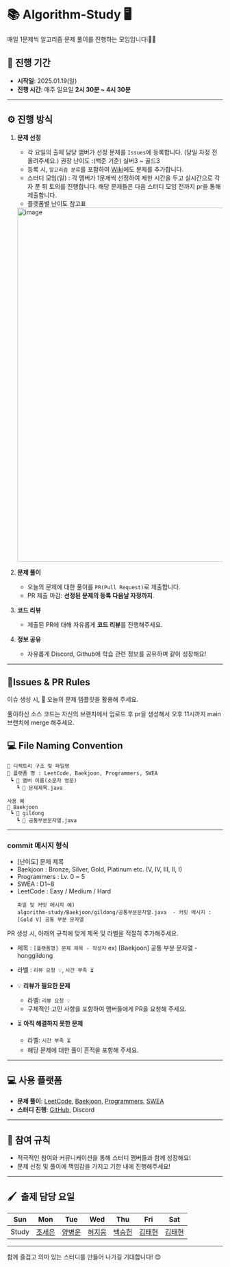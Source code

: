 # 📚 Algorithm-Study 🖥
매일 1문제씩 알고리즘 문제 풀이를 진행하는 모임입니다❕🏃🏻

## **📅 진행 기간**
- **시작일**: 2025.01.19(일)
- **진행 시간**: 매주 일요일 **2시 30분 ~ 4시 30분**

---

## **⚙️ 진행 방식**
1. **문제 선정**
   - 각 요일의 출제 담당 맴버가 선정 문제를 `Issues`에 등록합니다. (당일 자정 전 올려주세요.) 권장 난이도 :(백준 기준) 실버3 ~ 골드3
   - 등록 시, `알고리즘 분류`를 포함하여 [Wiki](https://github.com/9taetae9/algorithm-study/wiki)에도 문제를 추가합니다.
   - 스터디 모임(일) : 각 맴버가 1문제씩 선정하여 제한 시간을 두고 실시간으로 각자 푼 뒤 토의를 진행합니다. 해당 문제들은 다음 스터디 모임 전까지 pr을 통해 제출합니다.
   - 플랫폼별 난이도 참고표
    <img width="825" alt="image" src="https://github.com/user-attachments/assets/2ea5b339-09ee-4ff7-9cda-5e730f8ba7c0" />


2. **문제 풀이**  
   - 오늘의 문제에 대한 풀이를 `PR(Pull Request)`로 제출합니다.
   - PR 제출 마감: **선정된 문제의 등록 다음날 자정까지**.

3. **코드 리뷰**  
   - 제출된 PR에 대해 자유롭게 **코드 리뷰**를 진행해주세요.
  
4. **정보 공유**  
   - 자유롭게 Discord, Github에 학습 관련 정보를 공유하며 같이 성장해요!
---



## **📜Issues & PR Rules**
이슈 생성 시, 🎯 오늘의 문제 템플릿을 활용해 주세요.

풀이하신 소스 코드는 자신의 브랜치에서 업로드 후 pr을 생성해서 오후 11시까지 main 브랜치에 merge 해주세요.
## **💻 File Naming Convention**
```
📂 디렉토리 구조 및 파일명 
📂 플랫폼 명 : LeetCode, Baekjoon, Programmers, SWEA
 ┗ 📂 맴버 이름(소문자 영문)
   ┗ 📜 문제제목.java

사용 예
📂 Baekjoon
 ┗ 📂 gildong
   ┗ 📜 공통부분문자열.java
```
---
### commit 메시지 형식
- [난이도] 문제 제목
- Baekjoon : Bronze, Silver, Gold, Platinum etc. (V, IV, III, II, I)
- Programmers : Lv. 0 ~ 5
- SWEA : D1~8
- LeetCode : Easy / Medium / Hard
  ```
  파일 및 커밋 메시지 예)
  algorithm-study/Baekjoon/gildong/공통부분문자열.java  - 커밋 메시지 : [Gold V] 공통 부분 문자열
  ```
PR 생성 시, 아래의 규칙에 맞게 제목 및 라벨을 적절히 추가해주세요.
- 제목 : `[플랫폼명] 문제 제목 - 작성자` ex) [Baekjoon] 공통 부분 문자열 - honggildong
- 라벨 : `리뷰 요청 💡`, `시간 부족 ⏳`
- 💡 **리뷰가 필요한 문제**  
  - 라벨: `리뷰 요청 💡`
  - 구체적인 고민 사항을 포함하여 맴버들에게 PR을 요청해 주세요.

- ⏳ **아직 해결하지 못한 문제**  
  - 라벨: `시간 부족 ⏳`  
  - 해당 문제에 대한 풀이 흔적을 포함해 주세요.
  

---

## **💻 사용 플랫폼**
- **문제 풀이**: [LeetCode](https://leetcode.com), [Baekjoon](https://www.acmicpc.net), [Programmers](https://programmers.co.kr), [SWEA](https://swexpertacademy.com/main/main.do)  
- **스터디 진행**: [GitHub](https://github.com), Discord

---

## **🤝 참여 규칙**
- 적극적인 참여와 커뮤니케이션을 통해 스터디 맴버들과 함께 성장해요!
- 문제 선정 및 풀이에 책임감을 가지고 기한 내에 진행해주세요!

---
## 🖌️&nbsp;&nbsp;출제 담당 요일
|Sun|Mon|Tue|Wed|Thu|Fri|Sat|
|:-:|:-:|:-:|:-:|:-:|:-:|:-:|
|Study|[조세은](https://github.com/ariel-ssen)|[양병운](https://github.com/Yang-ByeongUn)|[허지웅](https://github.com/kiki1875b)|[백승헌](https://github.com/FrogBaek)|[김태현](https://github.com/9taetae9)|[김태현](https://github.com/9taetae9)|

---

함께 즐겁고 의미 있는 스터디를 만들어 나가길 기대합니다! 😊
